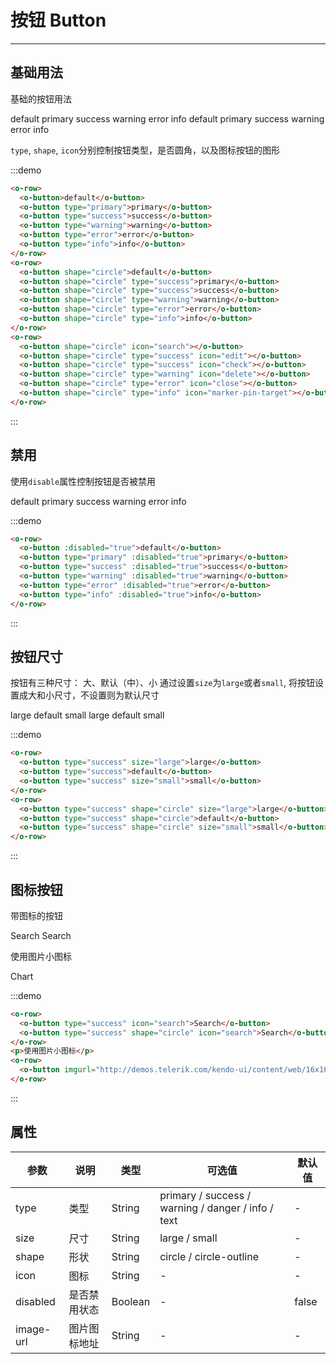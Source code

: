 <style lang="less">
  .demo-block {
    .ovu-row:not(:last-child) {
      margin-bottom: 10px;
    }
  }
</style>
# 按钮 Button

---

## 基础用法

基础的按钮用法

<div class="demo-block">
  <o-row>
    <o-button>default</o-button>
    <o-button type="primary">primary</o-button>
    <o-button type="success">success</o-button>
    <o-button type="warning">warning</o-button>
    <o-button type="error">error</o-button>
    <o-button type="info">info</o-button>
  </o-row>
  <o-row>
    <o-button shape="circle">default</o-button>
    <o-button shape="circle" type="success">primary</o-button>
    <o-button shape="circle" type="success">success</o-button>
    <o-button shape="circle" type="warning">warning</o-button>
    <o-button shape="circle" type="error">error</o-button>
    <o-button shape="circle" type="info">info</o-button>
  </o-row>
  <o-row>
    <o-button shape="circle" icon="search"></o-button>
    <o-button shape="circle" type="success" icon="edit"></o-button>
    <o-button shape="circle" type="success" icon="check"></o-button>
    <o-button shape="circle" type="warning" icon="delete"></o-button>
    <o-button shape="circle" type="error" icon="close"></o-button>
    <o-button shape="circle" type="info" icon="marker-pin-target"></o-button>
  </o-row>
</div> 

`type`, `shape`, `icon`分别控制按钮类型，是否圆角，以及图标按钮的图形

:::demo
```html
<o-row>
  <o-button>default</o-button>
  <o-button type="primary">primary</o-button>
  <o-button type="success">success</o-button>
  <o-button type="warning">warning</o-button>
  <o-button type="error">error</o-button>
  <o-button type="info">info</o-button>
</o-row>
<o-row>
  <o-button shape="circle">default</o-button>
  <o-button shape="circle" type="success">primary</o-button>
  <o-button shape="circle" type="success">success</o-button>
  <o-button shape="circle" type="warning">warning</o-button>
  <o-button shape="circle" type="error">error</o-button>
  <o-button shape="circle" type="info">info</o-button>
</o-row>
<o-row>
  <o-button shape="circle" icon="search"></o-button>
  <o-button shape="circle" type="success" icon="edit"></o-button>
  <o-button shape="circle" type="success" icon="check"></o-button>
  <o-button shape="circle" type="warning" icon="delete"></o-button>
  <o-button shape="circle" type="error" icon="close"></o-button>
  <o-button shape="circle" type="info" icon="marker-pin-target"></o-button>
</o-row>
```
:::

## 禁用

使用`disable`属性控制按钮是否被禁用

<div class="demo-block">
  <o-row>
    <o-button :disabled="true">default</o-button>
    <o-button type="primary" :disabled="true">primary</o-button>
    <o-button type="success" :disabled="true">success</o-button>
    <o-button type="warning" :disabled="true">warning</o-button>
    <o-button type="error" :disabled="true">error</o-button>
    <o-button type="info" :disabled="true">info</o-button>
  </o-row>
</div>

:::demo
```html
<o-row>
  <o-button :disabled="true">default</o-button>
  <o-button type="primary" :disabled="true">primary</o-button>
  <o-button type="success" :disabled="true">success</o-button>
  <o-button type="warning" :disabled="true">warning</o-button>
  <o-button type="error" :disabled="true">error</o-button>
  <o-button type="info" :disabled="true">info</o-button>
</o-row>
```
:::

## 按钮尺寸

按钮有三种尺寸： 大、默认（中）、小
通过设置`size`为`large`或者`small`, 将按钮设置成大和小尺寸，不设置则为默认尺寸

<div class="demo-block">
  <o-row>
    <o-button type="success" size="large">large</o-button>
    <o-button type="success">default</o-button>
    <o-button type="success" size="small">small</o-button>
  </o-row>
  <o-row>
    <o-button type="success" shape="circle" size="large">large</o-button>
    <o-button type="success" shape="circle">default</o-button>
    <o-button type="success" shape="circle" size="small">small</o-button>
  </o-row>
</div>

:::demo
```html
<o-row>
  <o-button type="success" size="large">large</o-button>
  <o-button type="success">default</o-button>
  <o-button type="success" size="small">small</o-button>
</o-row>
<o-row>
  <o-button type="success" shape="circle" size="large">large</o-button>
  <o-button type="success" shape="circle">default</o-button>
  <o-button type="success" shape="circle" size="small">small</o-button>
</o-row>
```
:::

## 图标按钮

带图标的按钮

<div class="demo-block">
  <o-row>
    <o-button type="success" icon="search">Search</o-button>
    <o-button type="success" shape="circle" icon="search">Search</o-button>
  </o-row>
  <p>使用图片小图标</p>
  <o-row>
    <o-button imgurl="http://demos.telerik.com/kendo-ui/content/web/16x16/Chart.png">Chart</o-button>
  </o-row>
</div>

:::demo
```html
<o-row>
  <o-button type="success" icon="search">Search</o-button>
  <o-button type="success" shape="circle" icon="search">Search</o-button>
</o-row>
<p>使用图片小图标</p>
<o-row>
  <o-button imgurl="http://demos.telerik.com/kendo-ui/content/web/16x16/Chart.png">Chart</o-button>
</o-row>
```
:::

## 属性

| 参数      | 说明          | 类型      | 可选值                           | 默认值  |
|---------- |-------------- |---------- |--------------------------------  |-------- |
| type | 类型 | String | primary / success / warning / danger / info / text | - |
| size | 尺寸 | String | large / small | - |
| shape | 形状 | String | circle / circle-outline | - |
| icon | 图标 | String | - | - |
| disabled | 是否禁用状态 | Boolean | - | false |
| image-url | 图片图标地址 | String | - | - |
